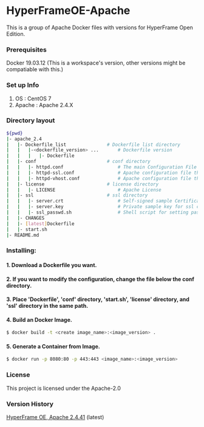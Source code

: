 # HyperFrameOE-Apache

This is a group of Apache Docker files with versions for HyperFrame Open Edition.

### Prerequisites

Docker 19.03.12 (This is a workspace's version, other versions might be compatiable with this.)

### Set up Info

1) OS : CentOS 7
2) Apache : Apache 2.4.X

### Directory layout                                                         

```bash                                                                     
${pwd}                                                                       
|- apache_2.4                                                  
|   |- Dockerfile_list               # Dockerfile list directory
|   |   |-<dockerfile_version> ...       # Dockerfile version
|   |   |   |- Dockerfile                
|   |- conf                          # conf directory  
|   |   |- httpd.conf                    # The main Configuration File 
|   |   |- httpd-ssl.conf                # Apache configuration file that provide the functionality of Secure (SSL/TLS) connections
|   |   |- httpd-vhost.conf              # Apache configuration file that manage Virtual hosts
|   |- license                       # license directory  
|   |   |- LICENSE                       # Apache License                                  
|   |- ssl                           # ssl directory  
|   |   |- server.crt                    # Self-signed sample Certificate
|   |   |- server.key                    # Private sample key for ssl certificate                         
|   |   |- ssl_passwd.sh                 # Shell script for setting password when using sample ssl key
|   |- CHANGES                                                               
|   |- [latest]Dockerfile                    
|   |- start.sh
|- README.md                                                                    
```                                                                         

### Installing:

#### 1. Download a Dockerfile you want.

#### 2. If you want to modify the configuration, change the file below the conf directory.

#### 3. Place 'Dockerfile', 'conf' directory, 'start.sh', 'license' directory, and 'ssl' directory in the same path.

#### 4. Build an Docker Image.

```bash
$ docker build -t <create image_name>:<image_version> .
```

#### 5. Generate a Container from Image.

```bash
$ docker run -p 8080:80 -p 443:443 <image_name>:<image_version>
```

### License

This project is licensed under the Apache-2.0

### Version History

[HyperFrame OE, Apache 2.4.41](https://github.com/TmaxSoftOfficial/HyperFrameOE-Apache/blob/master/apache_2.4/Dockerfile "dockerfile link") (latest)
